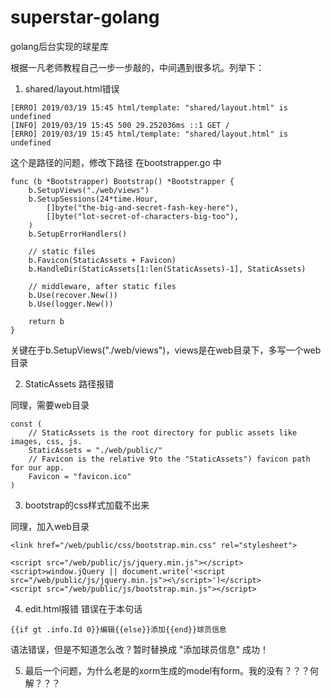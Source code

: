 # superstar-golang
golang后台实现的球星库


根据一凡老师教程自己一步一步敲的，中间遇到很多坑。列举下：


1.   shared/layout.html错误
```
[ERRO] 2019/03/19 15:45 html/template: "shared/layout.html" is undefined
[INFO] 2019/03/19 15:45 500 29.252036ms ::1 GET /
[ERRO] 2019/03/19 15:45 html/template: "shared/layout.html" is undefined
```

这个是路径的问题，修改下路径
在bootstrapper.go  中
```
func (b *Bootstrapper) Bootstrap() *Bootstrapper {
	b.SetupViews("./web/views")
	b.SetupSessions(24*time.Hour,
		[]byte("the-big-and-secret-fash-key-here"),
		[]byte("lot-secret-of-characters-big-too"),
	)
	b.SetupErrorHandlers()

	// static files
	b.Favicon(StaticAssets + Favicon)
	b.HandleDir(StaticAssets[1:len(StaticAssets)-1], StaticAssets)

	// middleware, after static files
	b.Use(recover.New())
	b.Use(logger.New())

	return b
}
```
关键在于b.SetupViews("./web/views")，views是在web目录下，多写一个web目录


2.  StaticAssets 路径报错

同理，需要web目录
```
const (
	// StaticAssets is the root directory for public assets like images, css, js.
	StaticAssets = "./web/public/"
	// Favicon is the relative 9to the "StaticAssets") favicon path for our app.
	Favicon = "favicon.ico"
)
```

3. bootstrap的css样式加载不出来

同理，加入web目录
```
<link href="/web/public/css/bootstrap.min.css" rel="stylesheet">
```

```
<script src="/web/public/js/jquery.min.js"></script>
<script>window.jQuery || document.write('<script src="/web/public/js/jquery.min.js"><\/script>')</script>
<script src="/web/public/js/bootstrap.min.js"></script>
```

4. edit.html报错
错误在于本句话
```
{{if gt .info.Id 0}}编辑{{else}}添加{{end}}球员信息
```
语法错误，但是不知道怎么改？暂时替换成   "添加球员信息"  成功！

5.  最后一个问题，为什么老是的xorm生成的model有form。我的没有？？？何解？？？
